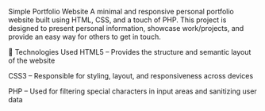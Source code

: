 Simple Portfolio Website
A minimal and responsive personal portfolio website built using HTML, CSS, and a touch of PHP. This project is designed to present personal information, showcase work/projects, and provide an easy way for others to get in touch.

🔧 Technologies Used
HTML5 – Provides the structure and semantic layout of the website

CSS3 – Responsible for styling, layout, and responsiveness across devices

PHP – Used for filtering special characters in input areas and sanitizing user data
